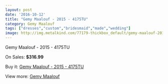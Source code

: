 ```yaml
---
layout: post
date: '2016-10-12'
title: "Gemy Maalouf - 2015 - 4175TU"
category: Gemy Maalouf
tags: ["dresses","custom","bridesmaid","made","wedding"]
image: http://img.metalkind.com/77179-thickbox_default/gemy-maalouf-2015-4175tu.jpg
---
```

Gemy Maalouf - 2015 - 4175TU

On Sales: **$316.99**
<a href="https://www.metalkind.com/en/gemy-maalouf/18851-gemy-maalouf-2015-4175tu.html"><amp-img layout="responsive" width="600" height="600" src="//img.metalkind.com/77179-thickbox_default/gemy-maalouf-2015-4175tu.jpg" alt="Gemy Maalouf - 2015 - 4175TU 0" /></a>
<a href="https://www.metalkind.com/en/gemy-maalouf/18851-gemy-maalouf-2015-4175tu.html"><amp-img layout="responsive" width="600" height="600" src="//img.metalkind.com/77180-thickbox_default/gemy-maalouf-2015-4175tu.jpg" alt="Gemy Maalouf - 2015 - 4175TU 1" /></a>
<a href="https://www.metalkind.com/en/gemy-maalouf/18851-gemy-maalouf-2015-4175tu.html"><amp-img layout="responsive" width="600" height="600" src="//img.metalkind.com/77181-thickbox_default/gemy-maalouf-2015-4175tu.jpg" alt="Gemy Maalouf - 2015 - 4175TU 2" /></a>
<a href="https://www.metalkind.com/en/gemy-maalouf/18851-gemy-maalouf-2015-4175tu.html"><amp-img layout="responsive" width="600" height="600" src="//img.metalkind.com/77182-thickbox_default/gemy-maalouf-2015-4175tu.jpg" alt="Gemy Maalouf - 2015 - 4175TU 3" /></a>
<a href="https://www.metalkind.com/en/gemy-maalouf/18851-gemy-maalouf-2015-4175tu.html"><amp-img layout="responsive" width="600" height="600" src="//img.metalkind.com/77183-thickbox_default/gemy-maalouf-2015-4175tu.jpg" alt="Gemy Maalouf - 2015 - 4175TU 4" /></a>
<a href="https://www.metalkind.com/en/gemy-maalouf/18851-gemy-maalouf-2015-4175tu.html"><amp-img layout="responsive" width="600" height="600" src="//img.metalkind.com/77184-thickbox_default/gemy-maalouf-2015-4175tu.jpg" alt="Gemy Maalouf - 2015 - 4175TU 5" /></a>

Buy it: [Gemy Maalouf - 2015 - 4175TU](https://www.metalkind.com/en/gemy-maalouf/18851-gemy-maalouf-2015-4175tu.html "Gemy Maalouf - 2015 - 4175TU")

View more: [Gemy Maalouf](https://www.metalkind.com/en/53-gemy-maalouf "Gemy Maalouf")